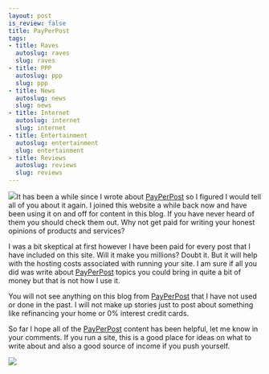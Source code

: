```yaml
--- 
layout: post
is_review: false
title: PayPerPost
tags: 
- title: Raves
  autoslug: raves
  slug: raves
- title: PPP
  autoslug: ppp
  slug: ppp
- title: News
  autoslug: news
  slug: news
- title: Internet
  autoslug: internet
  slug: internet
- title: Entertainment
  autoslug: entertainment
  slug: entertainment
- title: Reviews
  autoslug: reviews
  slug: reviews
---
```


![](http://tinyurl.com/23nm6h)It has been a while since I wrote about [PayPerPost](http://posties.payperpost.com/) so I figured I would tell all of you about it again.  I joined this website a while back now and have been using it on and off for content in this blog.  If you have never heard of them you should check them out.  Why not get paid for writing your honest opinions of products and services?

I was a bit skeptical at first however I have been paid for every post that I have included on this site.  Will it make you millions?  Doubt it.  But it will help with the hosting costs associated with running your site.  I am sure if all you did was write about [PayPerPost](http://tinyurl.com/2xd54g) topics you could bring in quite a bit of money but that is not how I use it.

You will not see anything on this blog from [PayPerPost](http://tinyurl.com/2xd54g) that I have not used or done in the past.  I will not make up stories just to post about something like refinancing your home or 0% interest credit cards.

So far I hope all of the [PayPerPost](http://tinyurl.com/2xd54g) content has been helpful, let me know in your comments.  If you run a site, this is a good place for ideas on what to write about and also a good source of income if you push yourself.

[![](http://tinyurl.com/246vtz)](http://www.payperpost.com/?utm_source=opportunity&utm_medium=disclosure%2Bbadge)
